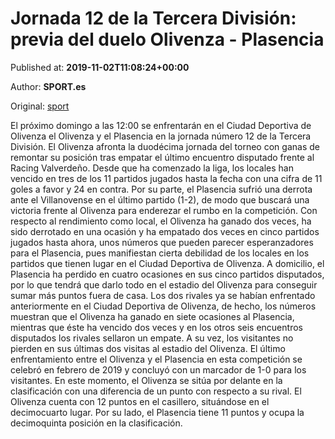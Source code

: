 
# Jornada 12 de la Tercera División: previa del duelo Olivenza - Plasencia

Published at: **2019-11-02T11:08:24+00:00**

Author: **SPORT.es**

Original: [sport](https://www.sport.es/es/noticias/tercera-division/jornada-12-de-la-tercera-division-previa-del-duelo-olivenza---plasencia-7711283)

El próximo domingo a las 12:00 se enfrentarán en el Ciudad Deportiva de Olivenza el Olivenza y el Plasencia en la jornada número 12 de la Tercera División.
El Olivenza afronta la duodécima jornada del torneo con ganas de remontar su posición tras empatar el último encuentro disputado frente al Racing Valverdeño. Desde que ha comenzado la liga, los locales han vencido en tres de los 11 partidos jugados hasta la fecha con una cifra de 11 goles a favor y 24 en contra.
Por su parte, el Plasencia sufrió una derrota ante el Villanovense en el último partido (1-2), de modo que buscará una victoria frente al Olivenza para enderezar el rumbo en la competición.
Con respecto al rendimiento como local, el Olivenza ha ganado dos veces, ha sido derrotado en una ocasión y ha empatado dos veces en cinco partidos jugados hasta ahora, unos números que pueden parecer esperanzadores para el Plasencia, pues manifiestan cierta debilidad de los locales en los partidos que tienen lugar en el Ciudad Deportiva de Olivenza. A domicilio, el Plasencia ha perdido en cuatro ocasiones en sus cinco partidos disputados, por lo que tendrá que darlo todo en el estadio del Olivenza para conseguir sumar más puntos fuera de casa.
Los dos rivales ya se habían enfrentado anteriormente en el Ciudad Deportiva de Olivenza, de hecho, los números muestran que el Olivenza ha ganado en siete ocasiones al Plasencia, mientras que éste ha vencido dos veces y en los otros seis encuentros disputados los rivales sellaron un empate. A su vez, los visitantes no pierden en sus últimas dos visitas al estadio del Olivenza. El último enfrentamiento entre el Olivenza y el Plasencia en esta competición se celebró en febrero de 2019 y concluyó con un marcador de 1-0 para los visitantes.
En este momento, el Olivenza se sitúa por delante en la clasificación con una diferencia de un punto con respecto a su rival. El Olivenza cuenta con 12 puntos en el casillero, situándose en el decimocuarto lugar. Por su lado, el Plasencia tiene 11 puntos y ocupa la decimoquinta posición en la clasificación.
